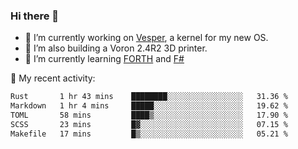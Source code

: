 ### Hi there 👋

<!--
**berkus/berkus** is a ✨ _special_ ✨ repository because its `README.md` (this file) appears on your GitHub profile.

Here are some ideas to get you started:

- 🔭 I’m currently working on ...
- 🌱 I’m currently learning ...
- 👯 I’m looking to collaborate on ...
- 🤔 I’m looking for help with ...
- 💬 Ask me about ...
- 📫 How to reach me: ...
- 😄 Pronouns: ...
- ⚡ Fun fact: ...
-->

- 🔭 I’m currently working on [Vesper](https://github.com/metta-systems/vesper), a kernel for my new OS.
- 🔭 I’m also building a Voron 2.4R2 3D printer.
- 🌱 I’m currently learning [FORTH](http://forth.com/starting-forth/) and [F#](https://fsharpforfunandprofit.com/)

💼 My recent activity:

<!--START_SECTION:waka-->

```txt
Rust       1 hr 43 mins    ████████░░░░░░░░░░░░░░░░░   31.36 %
Markdown   1 hr 4 mins     █████░░░░░░░░░░░░░░░░░░░░   19.62 %
TOML       58 mins         ████▒░░░░░░░░░░░░░░░░░░░░   17.90 %
SCSS       23 mins         █▓░░░░░░░░░░░░░░░░░░░░░░░   07.15 %
Makefile   17 mins         █▒░░░░░░░░░░░░░░░░░░░░░░░   05.21 %
```

<!--END_SECTION:waka-->

